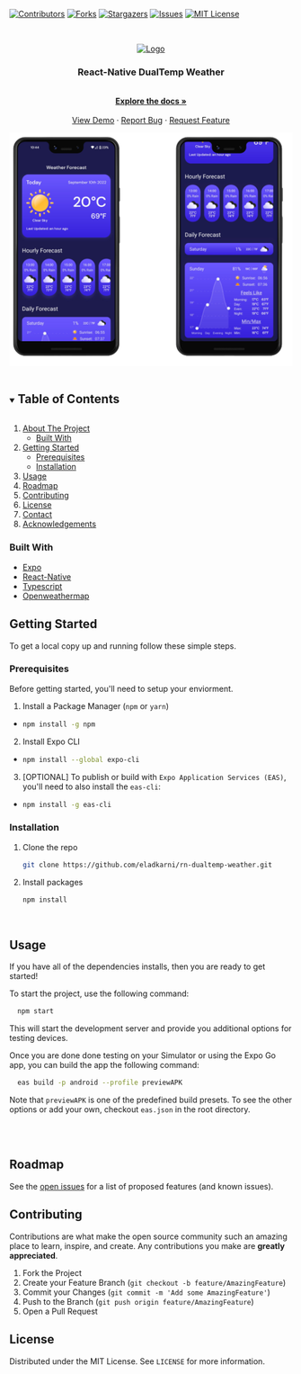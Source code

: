<!-- PROJECT SHIELDS -->
<!--
*** I'm using markdown "reference style" links for readability.
*** Reference links are enclosed in brackets [ ] instead of parentheses ( ).
*** See the bottom of this document for the declaration of the reference variables
*** for contributors-url, forks-url, etc. This is an optional, concise syntax you may use.
*** https://www.markdownguide.org/basic-syntax/#reference-style-links
-->
[![Contributors][contributors-shield]][contributors-url]
[![Forks][forks-shield]][forks-url]
[![Stargazers][stars-shield]][stars-url]
[![Issues][issues-shield]][issues-url]
[![MIT License][license-shield]][license-url]



<!-- PROJECT LOGO -->
<br />
<p align="center">
  <a href="https://github.com/eladkarni/rn-dualtemp-weather">
    <img src="https://i.imgur.com/V1h7RCx.png" alt="Logo" width="80" height="80">
  </a>

  <h3 align="center">React-Native DualTemp Weather</h3>

  <p align="center">
    <br />
    <a href="https://github.com/eladkarni/rn-dualtemp-weather"><strong>Explore the docs »</strong></a>
    <br />
    <br />
    <a href="https://github.com/eladkarni/rn-dualtemp-weather">View Demo</a>
    ·
    <a href="https://github.com/eladkarni/rn-dualtemp-weather/issues">Report Bug</a>
    ·
    <a href="https://github.com/eladkarni/rn-dualtemp-weather/issues">Request Feature</a>
  </p>
</p>

![image Screenshot](assets/phone_modal.png)

<!-- TABLE OF CONTENTS -->
<details open="open">
  <summary><h2 style="display: inline-block">Table of Contents</h2></summary>
  <ol>
    <li>
      <a href="#about-the-project">About The Project</a>
      <ul>
        <li><a href="#built-with">Built With</a></li>
      </ul>
    </li>
    <li>
      <a href="#getting-started">Getting Started</a>
      <ul>
        <li><a href="#prerequisites">Prerequisites</a></li>
        <li><a href="#installation">Installation</a></li>
      </ul>
    </li>
    <li><a href="#usage">Usage</a></li>
    <li><a href="#roadmap">Roadmap</a></li>
    <li><a href="#contributing">Contributing</a></li>
    <li><a href="#license">License</a></li>
    <li><a href="#contact">Contact</a></li>
    <li><a href="#acknowledgements">Acknowledgements</a></li>
  </ol>
</details>


### Built With

* [Expo](https://expo.dev/)
* [React-Native](https://reactnative.dev/)
* [Typescript](https://www.typescriptlang.org/)
* [Openweathermap](https://openweathermap.org/)



<!-- GETTING STARTED -->
## Getting Started

To get a local copy up and running follow these simple steps.

### Prerequisites

Before getting started, you'll need to setup your enviorment.

1. Install a Package Manager (`npm` or `yarn`)
* 
  ```sh
  npm install -g npm
  ```

2. Install Expo CLI
* 
  ```sh
  npm install --global expo-cli
  ```

3. [OPTIONAL] To publish or build with `Expo Application Services (EAS)`, you'll need to also install the `eas-cli`:
*
  ```sh
  npm install -g eas-cli
  ```

### Installation

1. Clone the repo
   ```sh
   git clone https://github.com/eladkarni/rn-dualtemp-weather.git
   ```
2. Install packages
   ```sh
   npm install
   ```


<br>

<!-- USAGE EXAMPLES -->
## Usage

If you have all of the dependencies installs, then you are ready to get started!

To start the project, use the following command:
```sh
  npm start
```
This will start the development server and provide you additional options for testing devices. 

Once you are done done testing on your Simulator or using the Expo Go app, you can build the app the following command:

```sh
  eas build -p android --profile previewAPK
```
Note that `previewAPK` is one of the predefined build presets. To see the other options or add your own, checkout `eas.json` in the root directory.

<br>
<br>

<!-- ROADMAP -->
## Roadmap

See the [open issues](https://github.com/eladkarni/rn-dualtemp-weather/issues) for a list of proposed features (and known issues).



<!-- CONTRIBUTING -->
## Contributing

Contributions are what make the open source community such an amazing place to learn, inspire, and create. Any contributions you make are **greatly appreciated**.

1. Fork the Project
2. Create your Feature Branch (`git checkout -b feature/AmazingFeature`)
3. Commit your Changes (`git commit -m 'Add some AmazingFeature'`)
4. Push to the Branch (`git push origin feature/AmazingFeature`)
5. Open a Pull Request



<!-- LICENSE -->
## License

Distributed under the MIT License. See `LICENSE` for more information.


<!-- MARKDOWN LINKS & IMAGES -->
<!-- https://www.markdownguide.org/basic-syntax/#reference-style-links -->
[contributors-shield]: https://img.shields.io/github/contributors/eladkarni/repo.svg?style=for-the-badge
[contributors-url]: https://github.com/EladKarni/rn-dualtemp-weather/graphs/contributors

[forks-shield]: https://img.shields.io/github/forks/EladKarni/repo.svg?style=for-the-badge
[forks-url]: https://github.com/EladKarni/rn-dualtemp-weather/network/members

[stars-shield]: https://img.shields.io/github/stars/EladKarni/repo.svg?style=for-the-badge
[stars-url]: https://github.com/EladKarni/rn-dualtemp-weather/stargazers

[issues-shield]: https://img.shields.io/github/issues/EladKarni/repo.svg?style=for-the-badge
[issues-url]: https://github.com/EladKarni/rn-dualtemp-weather/issues

[license-shield]: https://img.shields.io/github/license/EladKarni/repo.svg?style=for-the-badge
[license-url]: https://github.com/EladKarni/rn-dualtemp-weather/blob/master/LICENSE.txt